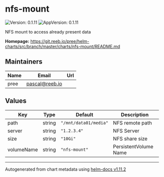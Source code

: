 # nfs-mount

![Version: 0.1.11](https://img.shields.io/badge/Version-0.1.11-informational?style=flat-square) ![AppVersion: 0.1.11](https://img.shields.io/badge/AppVersion-0.1.11-informational?style=flat-square)

NFS mount to access already present data

**Homepage:** <https://git.reeb.io/pree/helm-charts/src/branch/master/charts/nfs-mount/README.md>

## Maintainers

| Name | Email | Url |
| ---- | ------ | --- |
| pree | <pascal@reeb.io> |  |

## Values

| Key | Type | Default | Description |
|-----|------|---------|-------------|
| path | string | `"/mnt/data01/media"` | NFS remote path |
| server | string | `"1.2.3.4"` | NFS Server |
| size | string | `"10Gi"` | NFS share size |
| volumeName | string | `"nfs-mount"` | PersistentVolume Name |

----------------------------------------------
Autogenerated from chart metadata using [helm-docs v1.11.2](https://github.com/norwoodj/helm-docs/releases/v1.11.2)
